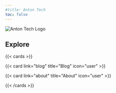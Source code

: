 ```yaml
---
#title: Anton Tech
toc: false
---
```


![Anton Tech Logo](/images/anton_tech_logo.svg)

## Explore

{{< cards >}}

<!-- {{< card link="docs" title="Docs" icon="book-open" >}} -->

{{< card link="blog" title="Blog" icon="user" >}}

{{< card link="about" title="About" icon="user" >}}

{{< /cards >}}
